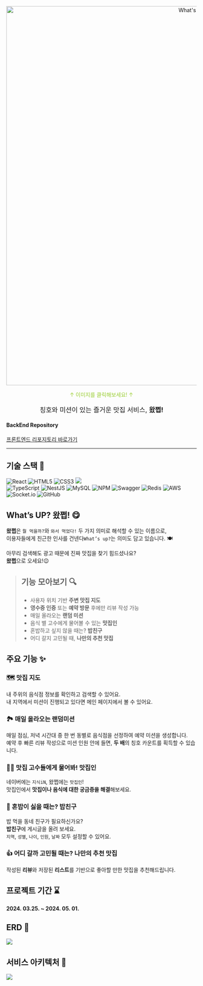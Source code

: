 <p align="center">
  <a href="https://whatzzzup.com/" target="blank"><img src="https://www.notion.so/image/https%3A%2F%2Fprod-files-secure.s3.us-west-2.amazonaws.com%2F83c75a39-3aba-4ba4-a792-7aefe4b07895%2F5e4ea53d-f162-41cd-ada4-620ed4a06174%2FWhats_UP.png?table=block&id=d0da6e10-1de3-471a-a818-c1a2a1e4fb7b&spaceId=83c75a39-3aba-4ba4-a792-7aefe4b07895&width=2000&userId=a894e2e7-4675-480c-b152-9a1337e9f046&cache=v2" width="1000" alt="What's up Logo" /></a>
</p>

[circleci-image]: https://img.shields.io/circleci/build/github/nestjs/nest/master?token=abc123def456
[circleci-url]: https://circleci.com/gh/nestjs/nest

  <p align="center" style="color: yellowgreen">↑ 이미지를 클릭해보세요! ↑</p>
    <p align="center">
  <p align="center" style="font-size:13pt;">칭호와 미션이 있는 즐거운 맛집 서비스, <span style="font-weight: bold;">왔쩝!</span></p>

  #### BackEnd Repository
  [프론트엔드 리포지토리 바로가기](https://github.com/sssujijl/whatsup_front)

________

## 기술 스택 🔧
![React](https://img.shields.io/badge/react-%2320232a.svg?style=for-the-badge&logo=react&logoColor=%2361DAFB) ![HTML5](https://img.shields.io/badge/html5-%23E34F26.svg?style=for-the-badge&logo=html5&logoColor=white) ![CSS3](https://img.shields.io/badge/css3-%231572B6.svg?style=for-the-badge&logo=css3&logoColor=white) <img src="https://img.shields.io/badge/Naver-03C75A?style=for-the-badge&logo=naver&logoColor=white"> <br>
![TypeScript](https://img.shields.io/badge/typescript-%23007ACC.svg?style=for-the-badge&logo=typescript&logoColor=white) ![NestJS](https://img.shields.io/badge/nestjs-%23E0234E.svg?style=for-the-badge&logo=nestjs&logoColor=white) ![MySQL](https://img.shields.io/badge/mysql-4479A1.svg?style=for-the-badge&logo=mysql&logoColor=white) ![NPM](https://img.shields.io/badge/NPM-%23CB3837.svg?style=for-the-badge&logo=npm&logoColor=white) ![Swagger](https://img.shields.io/badge/-Swagger-%23Clojure?style=for-the-badge&logo=swagger&logoColor=white) ![Redis](https://img.shields.io/badge/redis-%23DD0031.svg?style=for-the-badge&logo=redis&logoColor=white) ![AWS](https://img.shields.io/badge/AWS-%23FF9900.svg?style=for-the-badge&logo=amazon-aws&logoColor=white) ![Socket.io](https://img.shields.io/badge/Socket.io-black?style=for-the-badge&logo=socket.io&badgeColor=010101) ![GitHub](https://img.shields.io/badge/github-%23121011.svg?style=for-the-badge&logo=github&logoColor=white)

## What’s UP? 왔쩝! 😋

**왔쩝**은 `뭘 먹을까?`와 `와서 먹었다!` 두 가지 의미로 해석할 수 있는 이름으로, <br>
이용자들에게 친근한 인사를 건넨다`What’s up?`는 의미도 담고 있습니다. 🍽️

아무리 검색해도 광고 때문에 진짜 맛집을 찾기 힘드셨나요? <br>
**왔쩝**으로 오세요!😉

>## 기능 모아보기 🔍
>- 사용자 위치 기반 **주변 맛집 지도**
>- **영수증 인증** 또는 **예약 방문** 후에만 리뷰 작성 가능
>- 매일 올라오는 **랜덤 미션**
>- 음식 별 고수에게 물어볼 수 있는 **맛집인**
>- 혼밥하고 싶지 않을 때는? **밥친구**
>- 어디 갈지 고민될 때, **나만의 추천 맛집**


## 주요 기능 ✨


### 🗺️ 맛집 지도

내 주위의 음식점 정보를 확인하고 검색할 수 있어요. <br>
내 지역에서 미션이 진행되고 있다면 메인 페이지에서 볼 수 있어요.


### 🏞️ 매일 올라오는 랜덤미션

매일 점심, 저녁 시간대 중 한 번 동별로 음식점을 선정하여 예약 미션을 생성합니다. <br> 예약 후 빠른 리뷰 작성으로 미션 인원 안에 들면, **두 배**의 칭호 카운트를 획득할 수 있습니다.

### 🤸🏼 맛집 고수들에게 물어봐! 맛집인

네이버에는 `지식iN`, 왔쩝에는 `맛집인`! <br> 맛집인에서 **맛집이나 음식에 대한 궁금증을 해결**해보세요.

### 🐛 혼밥이 싫을 때는? 밥친구

밥 먹을 동네 친구가 필요하신가요? <br>
**밥친구**에 게시글을 올려 보세요. <br>
`지역`, `성별`, `나이`, `인원`, `날짜` 모두 설정할 수 있어요.

### 👍 어디 갈까 고민될 때는? 나만의 추천 맛집

작성된 **리뷰**와 저장된 **리스트**를 기반으로 좋아할 만한 맛집을 추천해드립니다.

## 프로젝트 기간 ⌛

**2024. 03.25. ~ 2024. 05. 01.**

## ERD 🐳
<img src="https://www.notion.so/image/https%3A%2F%2Fprod-files-secure.s3.us-west-2.amazonaws.com%2F83c75a39-3aba-4ba4-a792-7aefe4b07895%2Fee80fb30-e0d3-426c-a847-5e0907496904%2FWhats_UP_.png?table=block&id=44ce464f-34c7-40bb-8c90-81aba1c51a4d&spaceId=83c75a39-3aba-4ba4-a792-7aefe4b07895&width=2000&userId=a894e2e7-4675-480c-b152-9a1337e9f046&cache=v2">

## 서비스 아키텍처 🔗
<img src="https://www.notion.so/image/https%3A%2F%2Fprod-files-secure.s3.us-west-2.amazonaws.com%2F83c75a39-3aba-4ba4-a792-7aefe4b07895%2F8c7631ea-17e8-499f-8da7-df4b50ff9ecb%2F%25E1%2584%2589%25E1%2585%25B3%25E1%2584%258F%25E1%2585%25B3%25E1%2584%2585%25E1%2585%25B5%25E1%2586%25AB%25E1%2584%2589%25E1%2585%25A3%25E1%2586%25BA_2024-05-01_%25E1%2584%258B%25E1%2585%25A9%25E1%2584%2592%25E1%2585%25AE_12.05.31.png?table=block&id=b7c3da23-014d-4164-9f9c-b3c0567a34ce&spaceId=83c75a39-3aba-4ba4-a792-7aefe4b07895&width=2000&userId=a894e2e7-4675-480c-b152-9a1337e9f046&cache=v2">
